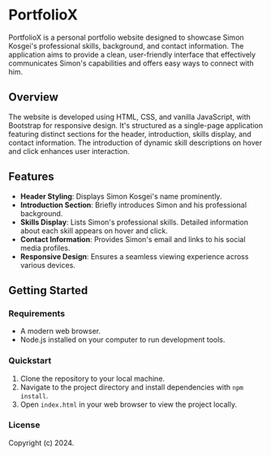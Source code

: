 # PortfolioX

PortfolioX is a personal portfolio website designed to showcase Simon Kosgei's professional skills, background, and contact information. The application aims to provide a clean, user-friendly interface that effectively communicates Simon's capabilities and offers easy ways to connect with him.

## Overview

The website is developed using HTML, CSS, and vanilla JavaScript, with Bootstrap for responsive design. It's structured as a single-page application featuring distinct sections for the header, introduction, skills display, and contact information. The introduction of dynamic skill descriptions on hover and click enhances user interaction.

## Features

- **Header Styling**: Displays Simon Kosgei's name prominently.
- **Introduction Section**: Briefly introduces Simon and his professional background.
- **Skills Display**: Lists Simon's professional skills. Detailed information about each skill appears on hover and click.
- **Contact Information**: Provides Simon's email and links to his social media profiles.
- **Responsive Design**: Ensures a seamless viewing experience across various devices.

## Getting Started

### Requirements

- A modern web browser.
- Node.js installed on your computer to run development tools.

### Quickstart

1. Clone the repository to your local machine.
2. Navigate to the project directory and install dependencies with `npm install`.
3. Open `index.html` in your web browser to view the project locally.

### License

Copyright (c) 2024.